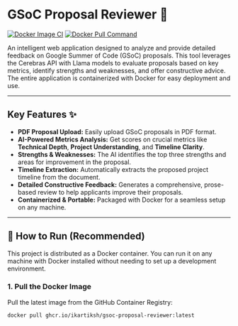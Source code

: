 # GSoC Proposal Reviewer 📝

[![Docker Image CI](https://github.com/ikartiksh/gsoc-proposal-reviewer/actions/workflows/docker-image.yml/badge.svg)](https://github.com/ikartiksh/gsoc-proposal-reviewer/actions/workflows/docker-image.yml)
[![Docker Pull Command](https://img.shields.io/badge/docker-pull-blue?logo=docker)](https://github.com/ikartiksh/gsoc-proposal-reviewer/pkgs/container/gsoc-proposal-reviewer)

An intelligent web application designed to analyze and provide detailed feedback on Google Summer of Code (GSoC) proposals. This tool leverages the Cerebras API with Llama models to evaluate proposals based on key metrics, identify strengths and weaknesses, and offer constructive advice. The entire application is containerized with Docker for easy deployment and use.



---
## Key Features ✨

* **PDF Proposal Upload:** Easily upload GSoC proposals in PDF format.
* **AI-Powered Metrics Analysis:** Get scores on crucial metrics like 
**Technical Depth**, **Project Understanding**, and **Timeline Clarity**.
* **Strengths & Weaknesses:** The AI identifies the top three strengths and areas for improvement in the proposal.
* **Timeline Extraction:** Automatically extracts the proposed project timeline from the document.
* **Detailed Constructive Feedback:** Generates a comprehensive, prose-based review to help applicants improve their proposals.
* **Containerized & Portable:** Packaged with Docker for a seamless setup on any machine.

---
## 🚀 How to Run (Recommended)

This project is distributed as a Docker container. You can run it on any machine with Docker installed without needing to set up a development environment.

### 1. Pull the Docker Image

Pull the latest image from the GitHub Container Registry:
```bash
docker pull ghcr.io/ikartiksh/gsoc-proposal-reviewer:latest